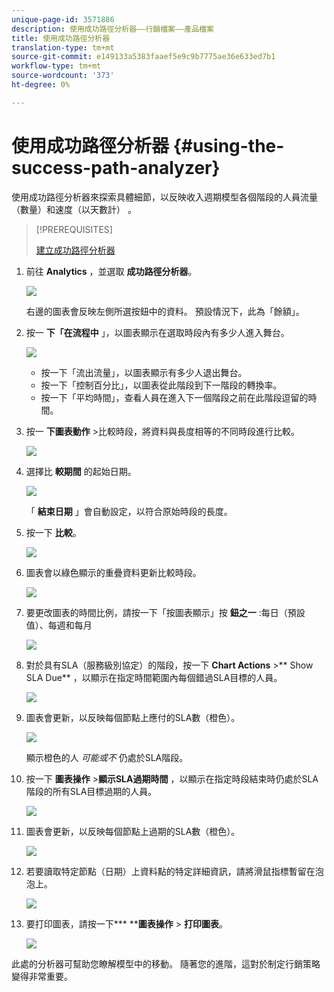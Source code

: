 ```yaml
---
unique-page-id: 3571886
description: 使用成功路徑分析器——行銷檔案——產品檔案
title: 使用成功路徑分析器
translation-type: tm+mt
source-git-commit: e149133a5383faaef5e9c9b7775ae36e633ed7b1
workflow-type: tm+mt
source-wordcount: '373'
ht-degree: 0%

---
```



# 使用成功路徑分析器 {#using-the-success-path-analyzer}

使用成功路徑分析器來探索具體細節，以反映收入週期模型各個階段的人員流量（數量）和速度（以天數計） [](understanding-revenue-models.md)。

>[!PREREQUISITES]
>
>[建立成功路徑分析器](create-a-success-path-analyzer.md)

1. 前往 **Analytics** ，並選取 **成功路徑分析器**。

   ![](assets/image2015-6-12-17-3a23-3a53.png)

   右邊的圖表會反映左側所選按鈕中的資料。 預設情況下，此為「餘額」。

1. 按一 **下「在流程中** 」，以圖表顯示在選取時段內有多少人進入舞台。

   ![](assets/image2015-6-12-17-3a30-3a52.png)

   * 按一下「流出流量」，以圖表顯示有多少人退出舞台。
   * 按一下「控制百分比」，以圖表從此階段到下一階段的轉換率。
   * 按一下「平均時間」，查看人員在進入下一個階段之前在此階段逗留的時間。

1. 按一 **下圖表動作** >比較時段，將資料與長度相等的不同時段進行比較。

   ![](assets/image2015-6-12-17-3a39-3a15.png)

1. 選擇比 **較期間** 的起始日期。

   ![](assets/image2015-6-12-17-3a43-3a49.png)

   「 **結束日期** 」會自動設定，以符合原始時段的長度。

1. 按一下 **比較**。

   ![](assets/image2015-6-12-17-3a44-3a8.png)

1. 圖表會以綠色顯示的重疊資料更新比較時段。

   ![](assets/image2015-6-12-17-3a46-3a16.png)

1. 要更改圖表的時間比例，請按一下「按圖表顯示」按 **鈕之一** :每日（預設值）、每週和每月

   ![](assets/image2015-6-12-17-3a46-3a55.png)

1. 對於具有SLA（服務級別協定）的階段，按一下 **Chart Actions** >** Show SLA Due** ，以顯示在指定時間範圍內每個錯過SLA目標的人員。

   ![](assets/image2015-6-12-17-3a49-3a23.png)

1. 圖表會更新，以反映每個節點上應付的SLA數（橙色）。

   ![](assets/image2015-6-12-17-3a50-3a16.png)

   顯示橙色的人 *可能或不* 仍處於SLA階段。

1. 按一下 **圖表操作** >**顯示SLA過期時間** ，以顯示在指定時段結束時仍處於SLA階段的所有SLA目標過期的人員。

   ![](assets/image2015-6-12-17-3a51-3a39.png)

1. 圖表會更新，以反映每個節點上過期的SLA數（橙色）。

   ![](assets/image2015-6-12-17-3a52-3a17.png)

1. 若要讀取特定節點（日期）上資料點的特定詳細資訊，請將滑鼠指標暫留在泡泡上。

   ![](assets/image2015-6-12-17-3a52-3a49.png)

1. 要打印圖表，請按一下*** ****圖表操作** > **打印圖表**。

   ![](assets/image2015-6-12-17-3a53-3a34.png)

此處的分析器可幫助您瞭解模型中的移動。 隨著您的進階，這對於制定行銷策略變得非常重要。
